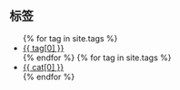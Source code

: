 <div id="tags">
<h2>标签</h2>
<ul>
{% for tag in site.tags %}
<li id="{{ tag[0] }}-ref"><a href="/page.html">{{ tag[0] }}</a></li>
{% endfor %}
{% for tag in site.tags %}
<li id="{{ cat[0] }}-ref"><a href="/production.html">{{ cat[0] }}</a></li>
{% endfor %}
</ul>
</div>